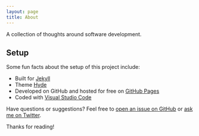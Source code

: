 ```yaml
---
layout: page
title: About
---
```


A collection of thoughts around software development.

## Setup

Some fun facts about the setup of this project include:

* Built for [Jekyll](http://jekyllrb.com)
* Theme [Hyde](http://hyde.getpoole.com)
* Developed on GitHub and hosted for free on [GitHub Pages](https://pages.github.com)
* Coded with [Visual Studio Code](https://code.visualstudio.com/download)

Have questions or suggestions? Feel free to [open an issue on GitHub](https://github.com/nkerkin/nkerkin.github.io/issues/new) or [ask me on Twitter](https://twitter.com/nkerkin).

Thanks for reading!
